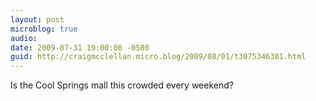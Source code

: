 ```yaml
---
layout: post
microblog: true
audio: 
date: 2009-07-31 19:00:00 -0500
guid: http://craigmcclellan.micro.blog/2009/08/01/t3075346301.html
---
```

Is the Cool Springs mall this crowded every weekend?
